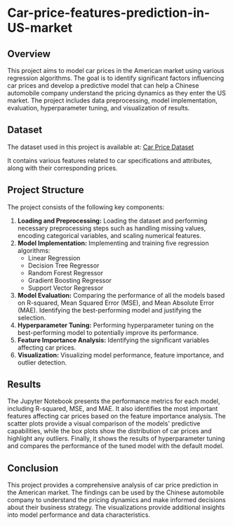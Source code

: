 # Car-price-features-prediction-in-US-market

## Overview

This project aims to model car prices in the American market using various regression algorithms. The goal is to identify significant factors influencing car prices and develop a predictive model that can help a Chinese automobile company understand the pricing dynamics as they enter the US market. The project includes data preprocessing, model implementation, evaluation, hyperparameter tuning, and visualization of results.

## Dataset

The dataset used in this project is available at: [Car Price Dataset](https://drive.google.com/file/d/1FHmYNLs9v0Enc-UExEMpitOFGsWvB2dP/view?usp=drive_link)

It contains various features related to car specifications and attributes, along with their corresponding prices.

## Project Structure

The project consists of the following key components:

1. **Loading and Preprocessing:** Loading the dataset and performing necessary preprocessing steps such as handling missing values, encoding categorical variables, and scaling numerical features.
2. **Model Implementation:** Implementing and training five regression algorithms:
   - Linear Regression
   - Decision Tree Regressor
   - Random Forest Regressor
   - Gradient Boosting Regressor
   - Support Vector Regressor
3. **Model Evaluation:** Comparing the performance of all the models based on R-squared, Mean Squared Error (MSE), and Mean Absolute Error (MAE). Identifying the best-performing model and justifying the selection.
4. **Hyperparameter Tuning:** Performing hyperparameter tuning on the best-performing model to potentially improve its performance.
5. **Feature Importance Analysis:** Identifying the significant variables affecting car prices.
6. **Visualization:** Visualizing model performance, feature importance, and outlier detection.
## Results
The Jupyter Notebook presents the performance metrics for each model, including R-squared, MSE, and MAE. It also identifies the most important features affecting car prices based on the feature importance analysis. The scatter plots provide a visual comparison of the models' predictive capabilities, while the box plots show the distribution of car prices and highlight any outliers. Finally, it shows the results of hyperparameter tuning and compares the performance of the tuned model with the default model.

## Conclusion
This project provides a comprehensive analysis of car price prediction in the American market. The findings can be used by the Chinese automobile company to understand the pricing dynamics and make informed decisions about their business strategy. The visualizations provide additional insights into model performance and data characteristics.
